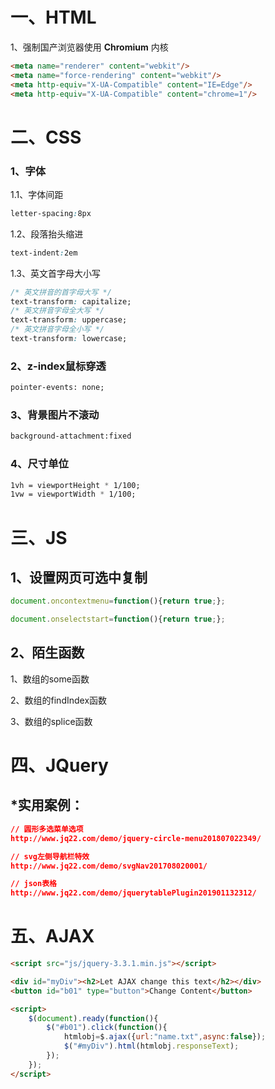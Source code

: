 # 一、HTML

1、强制国产浏览器使用 **Chromium** 内核

```html
<meta name="renderer" content="webkit"/>
<meta name="force-rendering" content="webkit"/>
<meta http-equiv="X-UA-Compatible" content="IE=Edge"/>
<meta http-equiv="X-UA-Compatible" content="chrome=1"/>
```



# 二、CSS

### 1、字体

1.1、字体间距

```css
letter-spacing:8px
```

1.2、段落抬头缩进

```css
text-indent:2em
```

1.3、英文首字母大小写

```css
/* 英文拼音的首字母大写 */
text-transform: capitalize;
/* 英文拼音字母全大写 */
text-transform: uppercase;
/* 英文拼音字母全小写 */
text-transform: lowercase;
```

### 2、z-index鼠标穿透

```html
pointer-events: none;
```

### 3、背景图片不滚动

```HTML
background-attachment:fixed
```

### 4、尺寸单位

```CSS
1vh = viewportHeight * 1/100; 
1vw = viewportWidth * 1/100; 
```



# 三、JS

## 1、设置网页可选中复制

```js
document.oncontextmenu=function(){return true;}; 

document.onselectstart=function(){return true;};
```

## 2、陌生函数

1、数组的some函数

2、数组的findIndex函数

3、数组的splice函数

# 四、JQuery

## *实用案例：

```json
// 圆形多选菜单选项
http://www.jq22.com/demo/jquery-circle-menu201807022349/
```

```JSON
// svg左侧导航栏特效
http://www.jq22.com/demo/svgNav201708020001/
```

```json
// json表格
http://www.jq22.com/demo/jquerytablePlugin201901132312/
```



# 五、AJAX

```HTML
<script src="js/jquery-3.3.1.min.js"></script>

<div id="myDiv"><h2>Let AJAX change this text</h2></div>
<button id="b01" type="button">Change Content</button>

<script>
	$(document).ready(function(){
		$("#b01").click(function(){
			htmlobj=$.ajax({url:"name.txt",async:false});
			$("#myDiv").html(htmlobj.responseText);
		});
	});
</script>
```

